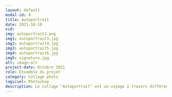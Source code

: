 ```yaml
---
layout: default
modal-id: 4
title: Autoportrait
date: 2021-10-19
vid: 
img: autoportrait2.png
img1: autoportrait3.jpg
img2: autoportrait4.jpg
img3: autoportrait5.jpg
img4: autoportrait6.jpg
img5: signature.jpg
alt: image-alt
project-date: Octobre 2021
role: Ensemble du projet
category: Collage photo
logiciel: Photoshop
description: Le collage "Autoportrait" est un voyage à travers différentes pensées qui nous traversent l'esprit. C'est également un voyage à travers différents décors qui viennent rajouter du propos au texte déjà inscrit. Tout cela avec une palette de couleurs qui vient faire ressortir un élément important à chaque image.
---
```

